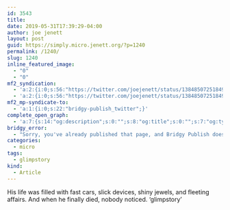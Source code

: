 ```yaml
---
id: 3543
title: 
date: 2019-05-31T17:39:29-04:00
author: joe jenett
layout: post
guid: https://simply.micro.jenett.org/?p=1240
permalink: /1240/
slug: 1240
inline_featured_image:
  - "0"
  - "0"
mf2_syndication:
  - 'a:2:{i:0;s:56:"https://twitter.com/joejenett/status/1384850725184970753";i:1;s:56:"https://twitter.com/joejenett/status/1134575163645804544";}'
  - 'a:2:{i:0;s:56:"https://twitter.com/joejenett/status/1384850725184970753";i:1;s:56:"https://twitter.com/joejenett/status/1134575163645804544";}'
mf2_mp-syndicate-to:
  - 'a:1:{i:0;s:22:"bridgy-publish_twitter";}'
complete_open_graph:
  - 'a:7:{s:14:"og:description";s:0:"";s:8:"og:title";s:0:"";s:7:"og:type";s:0:"";s:12:"twitter:card";s:7:"summary";s:15:"twitter:creator";s:0:"";s:19:"twitter:description";s:0:"";s:8:"og:image";s:0:"";}'
bridgy_error:
  - "Sorry, you've already published that page, and Bridgy Publish doesn't support updating existing posts. Details: https://github.com/snarfed/bridgy/issues/84"
categories:
  - micro
tags:
  - glimpstory
kind:
  - Article
---
```

His life was filled with fast cars, slick devices, shiny jewels, and fleeting affairs. And when he finally died, nobody noticed. ‘glimpstory’